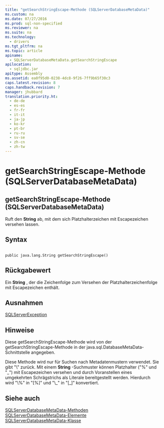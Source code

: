 ```yaml
---
title: "getSearchStringEscape-Methode (SQLServerDatabaseMetaData)"
ms.custom: na
ms.date: 07/27/2016
ms.prod: sql-non-specified
ms.reviewer: na
ms.suite: na
ms.technology: 
  - drivers
ms.tgt_pltfrm: na
ms.topic: article
apiname: 
  - SQLServerDatabaseMetaData.getSearchStringEscape
apilocation: 
  - sqljdbc.jar
apitype: Assembly
ms.assetid: ea0f95d0-0238-4dc8-9f26-7ff9b65f30c3
caps.latest.revision: 8
caps.handback.revision: 7
manager: jhubbard
translation.priority.ht: 
  - de-de
  - es-es
  - fr-fr
  - it-it
  - ja-jp
  - ko-kr
  - pt-br
  - ru-ru
  - sv-se
  - zh-cn
  - zh-tw
---
```

# getSearchStringEscape-Methode (SQLServerDatabaseMetaData)
    
## getSearchStringEscape\-Methode \(SQLServerDatabaseMetaData\)  
 Ruft den **String** ab, mit dem sich Platzhalterzeichen mit Escapezeichen versehen lassen.  
  
## Syntax  
  
```  
  
public java.lang.String getSearchStringEscape()  
```  
  
## Rückgabewert  
 Ein **String** , der die Zeichenfolge zum Versehen der Platzhalterzeichenfolge mit Escapezeichen enthält.  
  
## Ausnahmen  
 [SQLServerException](../content/SQLServerException-Class.md)  
  
## Hinweise  
 Diese getSearchStringEscape\-Methode wird von der getSearchStringEscape\-Methode in der java.sql.DatabaseMetaData\-Schnittstelle angegeben.  
  
 Diese Methode wird nur für Suchen nach Metadatenmustern verwendet. Sie gibt "\\" zurück. Mit einem **String** \-Suchmuster können Platzhalter \("%" und "\_"\) mit Escapezeichen versehen und durch Voranstellen eines umgekehrten Schrägstrichs als Literale bereitgestellt werden. Hierdurch wird "\\%" in "\[%\]" und "\\\_" in "\[\_\]" konvertiert.  
  
## Siehe auch  
 [SQLServerDatabaseMetaData-Methoden](../content/SQLServerDatabaseMetaData-Methods.md)   
 [SQLServerDatabaseMetaData-Elemente](../content/SQLServerDatabaseMetaData-Members.md)   
 [SQLServerDatabaseMetaData-Klasse](../content/SQLServerDatabaseMetaData-Class.md)  
  
  